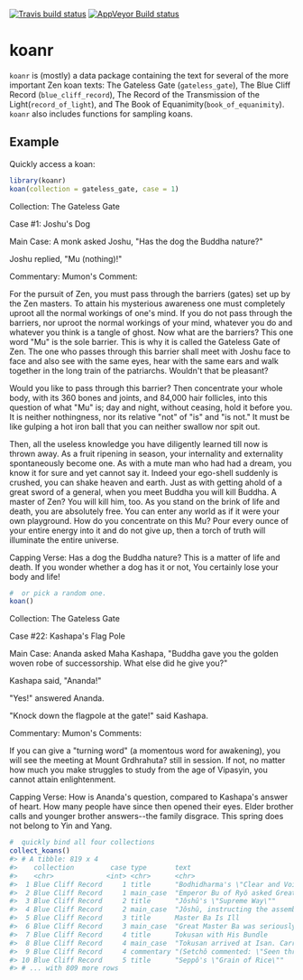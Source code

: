 
<!-- README.md is generated from README.Rmd. Please edit that file -->
[![Travis build status](https://travis-ci.org/malcolmbarrett/koanr.svg?branch=master)](https://travis-ci.org/malcolmbarrett/koanr) [![AppVeyor Build status](https://ci.appveyor.com/api/projects/status/myfqx9fpr4fqcgom?svg=true)](https://ci.appveyor.com/project/malcolmbarrett/koanr)

koanr
=====

`koanr` is (mostly) a data package containing the text for several of the more important Zen koan texts: The Gateless Gate (`gateless_gate`), The Blue Cliff Record (`blue_cliff_record`), The Record of the Transmission of the Light(`record_of_light`), and The Book of Equanimity(`book_of_equanimity`). `koanr` also includes functions for sampling koans.

Example
-------

Quickly access a koan:

``` r
library(koanr)
koan(collection = gateless_gate, case = 1)
```

Collection: The Gateless Gate

Case \#1: Joshu's Dog

Main Case: A monk asked Joshu, "Has the dog the Buddha nature?"

Joshu replied, "Mu (nothing)!"

Commentary: Mumon's Comment:

For the pursuit of Zen, you must pass through the barriers (gates) set up by the Zen masters. To attain his mysterious awareness one must completely uproot all the normal workings of one's mind. If you do not pass through the barriers, nor uproot the normal workings of your mind, whatever you do and whatever you think is a tangle of ghost. Now what are the barriers? This one word "Mu" is the sole barrier. This is why it is called the Gateless Gate of Zen. The one who passes through this barrier shall meet with Joshu face to face and also see with the same eyes, hear with the same ears and walk together in the long train of the patriarchs. Wouldn't that be pleasant?

Would you like to pass through this barrier? Then concentrate your whole body, with its 360 bones and joints, and 84,000 hair follicles, into this question of what "Mu" is; day and night, without ceasing, hold it before you. It is neither nothingness, nor its relative "not" of "is" and "is not." It must be like gulping a hot iron ball that you can neither swallow nor spit out.

Then, all the useless knowledge you have diligently learned till now is thrown away. As a fruit ripening in season, your internality and externality spontaneously become one. As with a mute man who had had a dream, you know it for sure and yet cannot say it. Indeed your ego-shell suddenly is crushed, you can shake heaven and earth. Just as with getting ahold of a great sword of a general, when you meet Buddha you will kill Buddha. A master of Zen? You will kill him, too. As you stand on the brink of life and death, you are absolutely free. You can enter any world as if it were your own playground. How do you concentrate on this Mu? Pour every ounce of your entire energy into it and do not give up, then a torch of truth will illuminate the entire universe.

Capping Verse: Has a dog the Buddha nature? This is a matter of life and death. If you wonder whether a dog has it or not, You certainly lose your body and life!

``` r
#  or pick a random one.
koan()
```

Collection: The Gateless Gate

Case \#22: Kashapa's Flag Pole

Main Case: Ananda asked Maha Kashapa, "Buddha gave you the golden woven robe of successorship. What else did he give you?"

Kashapa said, "Ananda!"

"Yes!" answered Ananda.

"Knock down the flagpole at the gate!" said Kashapa.

Commentary: Mumon's Comments:

If you can give a "turning word" (a momentous word for awakening), you will see the meeting at Mount Grdhrahuta? still in session. If not, no matter how much you make struggles to study from the age of Vipasyin, you cannot attain enlightenment.

Capping Verse: How is Ananda's question, compared to Kashapa's answer of heart. How many people have since then opened their eyes. Elder brother calls and younger brother answers--the family disgrace. This spring does not belong to Yin and Yang.

``` r
#  quickly bind all four collections
collect_koans()
#> # A tibble: 819 x 4
#>    collection         case type       text                                
#>    <chr>             <int> <chr>      <chr>                               
#>  1 Blue Cliff Record     1 title      "Bodhidharma's \"Clear and Void\""  
#>  2 Blue Cliff Record     1 main_case  "Emperor Bu of Ryô asked Great Mast…
#>  3 Blue Cliff Record     2 title      "Jôshû's \"Supreme Way\""           
#>  4 Blue Cliff Record     2 main_case  "Jôshû, instructing the assembly, s…
#>  5 Blue Cliff Record     3 title      Master Ba Is Ill                    
#>  6 Blue Cliff Record     3 main_case  "Great Master Ba was seriously ill.…
#>  7 Blue Cliff Record     4 title      Tokusan with His Bundle             
#>  8 Blue Cliff Record     4 main_case  "Tokusan arrived at Isan. Carrying …
#>  9 Blue Cliff Record     4 commentary "(Setchô commented: \"Seen through!…
#> 10 Blue Cliff Record     5 title      "Seppô's \"Grain of Rice\""         
#> # ... with 809 more rows
```
